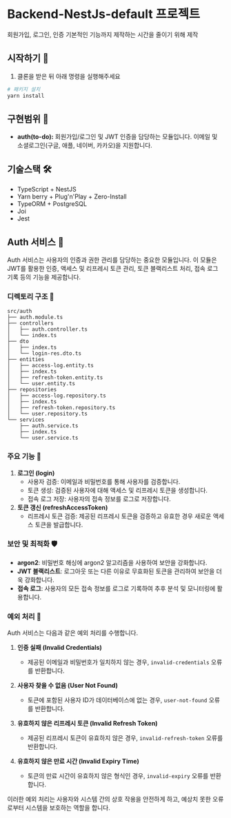 # Backend-NestJs-default 프로젝트

회원가입, 로그인, 인증 기본적인 기능까지 제작하는 시간을 줄이기 위해 제작

## 시작하기 🏁

1. 클론을 받은 뒤 아래 명령을 실행해주세요

```bash
# 패키지 설치
yarn install

```

## 구현범위 🚀

- **auth(to-do):** 회원가입/로그인 및 JWT 인증을 담당하는 모듈입니다. 이메일 및 소셜로그인(구글, 애플, 네이버, 카카오)을 지원합니다.

## 기술스택 🛠️

- TypeScript + NestJS
- Yarn berry + Plug'n'Play + Zero-Install
- TypeORM + PostgreSQL
- Joi
- Jest

## Auth 서비스 🔐

Auth 서비스는 사용자의 인증과 권한 관리를 담당하는 중요한 모듈입니다. 이 모듈은 JWT를 활용한 인증, 액세스 및 리프레시 토큰 관리, 토큰 블랙리스트 처리, 접속 로그 기록 등의 기능을 제공합니다.

### 디렉토리 구조 📂

```plaintext
src/auth
├── auth.module.ts
├── controllers
│   ├── auth.controller.ts
│   └── index.ts
├── dto
│   ├── index.ts
│   └── login-res.dto.ts
├── entities
│   ├── access-log.entity.ts
│   ├── index.ts
│   ├── refresh-token.entity.ts
│   └── user.entity.ts
├── repositories
│   ├── access-log.repository.ts
│   ├── index.ts
│   ├── refresh-token.repository.ts
│   └── user.repository.ts
└── services
    ├── auth.service.ts
    ├── index.ts
    └── user.service.ts
```

### 주요 기능 🚀

1. **로그인 (login)**
   - 사용자 검증: 이메일과 비밀번호를 통해 사용자를 검증합니다.
   - 토큰 생성: 검증된 사용자에 대해 액세스 및 리프레시 토큰을 생성합니다.
   - 접속 로그 저장: 사용자의 접속 정보를 로그로 저장합니다.
2. **토큰 갱신 (refreshAccessToken)**
   - 리프레시 토큰 검증: 제공된 리프레시 토큰을 검증하고 유효한 경우 새로운 액세스 토큰을 발급합니다.

### 보안 및 최적화 🛡️

- **argon2**: 비밀번호 해싱에 argon2 알고리즘을 사용하여 보안을 강화합니다.
- **JWT 블랙리스트**: 로그아웃 또는 다른 이유로 무효화된 토큰을 관리하여 보안을 더욱 강화합니다.
- **접속 로그**: 사용자의 모든 접속 정보를 로그로 기록하여 추후 분석 및 모니터링에 활용합니다.

### 예외 처리 🚧

Auth 서비스는 다음과 같은 예외 처리를 수행합니다.

1. **인증 실패 (Invalid Credentials)**

   - 제공된 이메일과 비밀번호가 일치하지 않는 경우, `invalid-credentials` 오류를 반환합니다.

2. **사용자 찾을 수 없음 (User Not Found)**

   - 토큰에 포함된 사용자 ID가 데이터베이스에 없는 경우, `user-not-found` 오류를 반환합니다.

3. **유효하지 않은 리프레시 토큰 (Invalid Refresh Token)**

   - 제공된 리프레시 토큰이 유효하지 않은 경우, `invalid-refresh-token` 오류를 반환합니다.

4. **유효하지 않은 만료 시간 (Invalid Expiry Time)**
   - 토큰의 만료 시간이 유효하지 않은 형식인 경우, `invalid-expiry` 오류를 반환합니다.

이러한 예외 처리는 사용자와 시스템 간의 상호 작용을 안전하게 하고, 예상치 못한 오류로부터 시스템을 보호하는 역할을 합니다.
